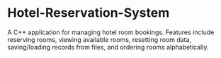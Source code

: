 # Hotel-Reservation-System
A C++ application for managing hotel room bookings. Features include reserving rooms, viewing available rooms, resetting room data, saving/loading records from files, and ordering rooms alphabetically. 
